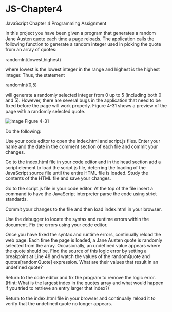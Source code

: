 # JS-Chapter4
JavaScript Chapter 4 Programming Assignment

In this project you have been given a program that generates a random Jane Austen quote each time a page reloads. The application calls the following function to generate a random integer used in picking the quote from an array of quotes:

randomInt(lowest,highest)

where lowest is the lowest integer in the range and highest is the highest integer. Thus, the statement

randomInt(0,5)

will generate a randomly selected integer from 0 up to 5 (including both 0 and 5). However, there are several bugs in the application that need to be fixed before the page will work properly. Figure 4-31 shows a preview of the page with a randomly selected quote.

![image](https://github.com/user-attachments/assets/06889929-57ab-45a7-bcd0-c6a7e8337fa3)
Figure 4-31

Do the following:

Use your code editor to open the index.html and script.js files. Enter your name and the date in the comment section of each file and commit your changes.

Go to the index.html file in your code editor and in the head section add a script element to load the script.js file, deferring the loading of the JavaScript source file until the entire HTML file is loaded. Study the contents of the HTML file and save your changes.

Go to the script.js file in your code editor. At the top of the file insert a command to have the JavaScript interpreter parse the code using strict standards.

Commit your changes to the file and then load index.html in your browser.

Use the debugger to locate the syntax and runtime errors within the document. Fix the errors using your code editor.

Once you have fixed the syntax and runtime errors, continually reload the web page. Each time the page is loaded, a Jane Austen quote is randomly selected from the array. Occasionally, an undefined value appears where the quote should be. Find the source of this logic error by setting a breakpoint at Line 48 and watch the values of the randomQuote and quotes[randomQuote] expression. What are their values that result in an undefined quote?

Return to the code editor and fix the program to remove the logic error. (Hint: What is the largest index in the quotes array and what would happen if you tried to retrieve an entry larger that index?)

Return to the index.html file in your browser and continually reload it to verify that the undefined quote no longer appears.
